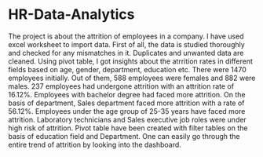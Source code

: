 # HR-Data-Analytics
The project is about the attrition of employees in a company. I have used excel worksheet to import data. First of all, the data is studied thoroughly and checked for any mismatches in it. Duplicates and unwanted data are cleaned. Using pivot table, I got insights about the atrrition rates in different fields based on age, gender, department, education etc. There were 1470 employees initially. Out of them, 588 employees were females and 882 were males. 237 employees had undergone attrition with an attrition rate of 16.12%. Employees with bachelor degree had faced more attrition. On the basis of department, Sales department faced more attrition with a rate of 56.12%. Employees under the age group of 25-35 years have faced more attrition. Laboratory technicians and Sales executive job roles were under high risk of attrition. Pivot table have been created with filter tables on the basis of education field and Department. One can easily go through the entire trend of attrition by looking into the dashboard.
